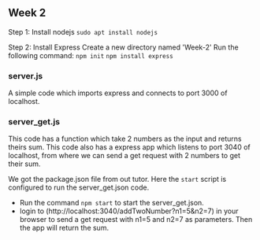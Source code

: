 ## Week 2

Step 1: Install nodejs
`sudo apt install nodejs`

Step 2: Install Express
Create a new directory named 'Week-2'
Run the following command:
`npm init`
`npm install express`

### server.js
A simple code which imports express and connects to port 3000 of localhost.

### server_get.js
This code has a function which take 2 numbers as the input and returns theirs sum. This code also has a express app which listens to port 3040 of localhost, from where we can send a get request with 2 numbers to get their sum. 

We got the package.json file from out tutor. Here the `start` script is configured to run the server_get.json code. 

* Run the command `npm start` to start the server_get.json.
* login to (http://localhost:3040/addTwoNumber?n1=5&n2=7) in your browser to send a get request with n1=5 and n2=7 as parameters. Then the app will return the sum.